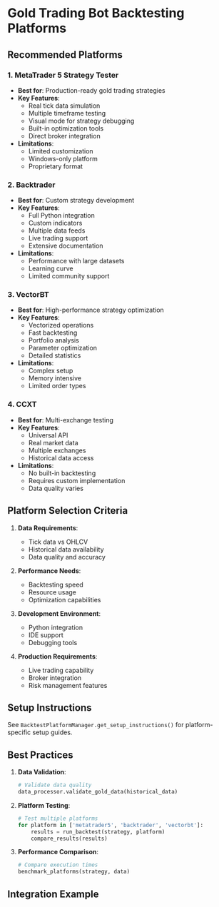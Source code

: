 # Gold Trading Bot Backtesting Platforms

## Recommended Platforms

### 1. MetaTrader 5 Strategy Tester
- **Best for**: Production-ready gold trading strategies
- **Key Features**:
  - Real tick data simulation
  - Multiple timeframe testing
  - Visual mode for strategy debugging
  - Built-in optimization tools
  - Direct broker integration
- **Limitations**:
  - Limited customization
  - Windows-only platform
  - Proprietary format

### 2. Backtrader
- **Best for**: Custom strategy development
- **Key Features**:
  - Full Python integration
  - Custom indicators
  - Multiple data feeds
  - Live trading support
  - Extensive documentation
- **Limitations**:
  - Performance with large datasets
  - Learning curve
  - Limited community support

### 3. VectorBT
- **Best for**: High-performance strategy optimization
- **Key Features**:
  - Vectorized operations
  - Fast backtesting
  - Portfolio analysis
  - Parameter optimization
  - Detailed statistics
- **Limitations**:
  - Complex setup
  - Memory intensive
  - Limited order types

### 4. CCXT
- **Best for**: Multi-exchange testing
- **Key Features**:
  - Universal API
  - Real market data
  - Multiple exchanges
  - Historical data access
- **Limitations**:
  - No built-in backtesting
  - Requires custom implementation
  - Data quality varies

## Platform Selection Criteria

1. **Data Requirements**:
   - Tick data vs OHLCV
   - Historical data availability
   - Data quality and accuracy

2. **Performance Needs**:
   - Backtesting speed
   - Resource usage
   - Optimization capabilities

3. **Development Environment**:
   - Python integration
   - IDE support
   - Debugging tools

4. **Production Requirements**:
   - Live trading capability
   - Broker integration
   - Risk management features

## Setup Instructions

See `BacktestPlatformManager.get_setup_instructions()` for platform-specific setup guides.

## Best Practices

1. **Data Validation**:
   ```python
   # Validate data quality
   data_processor.validate_gold_data(historical_data)
   ```

2. **Platform Testing**:
   ```python
   # Test multiple platforms
   for platform in ['metatrader5', 'backtrader', 'vectorbt']:
       results = run_backtest(strategy, platform)
       compare_results(results)
   ```

3. **Performance Comparison**:
   ```python
   # Compare execution times
   benchmark_platforms(strategy, data)
   ```

## Integration Example
